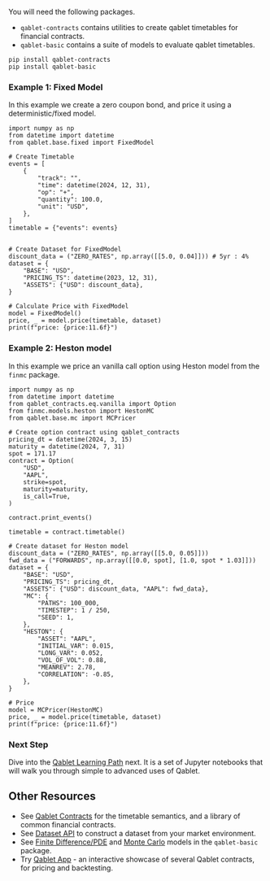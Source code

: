 You will need the following packages.

- `qablet-contracts` contains utilities to create qablet timetables for financial contracts.
- `qablet-basic` contains a suite of models to evaluate qablet timetables.

```
pip install qablet-contracts
pip install qablet-basic
```

### Example 1: Fixed Model

In this example we create a zero coupon bond, and price it using a deterministic/fixed model.

```
import numpy as np
from datetime import datetime
from qablet.base.fixed import FixedModel

# Create Timetable
events = [
    {
        "track": "",
        "time": datetime(2024, 12, 31),
        "op": "+",
        "quantity": 100.0,
        "unit": "USD",
    },
]
timetable = {"events": events}


# Create Dataset for FixedModel
discount_data = ("ZERO_RATES", np.array([[5.0, 0.04]])) # 5yr : 4%
dataset = {
    "BASE": "USD",
    "PRICING_TS": datetime(2023, 12, 31),
    "ASSETS": {"USD": discount_data},
}

# Calculate Price with FixedModel
model = FixedModel()
price, _ = model.price(timetable, dataset)
print(f"price: {price:11.6f}")
```

### Example 2: Heston model

In this example we price an vanilla call option using Heston model from the `finmc` package.

```
import numpy as np
from datetime import datetime
from qablet_contracts.eq.vanilla import Option
from finmc.models.heston import HestonMC
from qablet.base.mc import MCPricer

# Create option contract using qablet_contracts
pricing_dt = datetime(2024, 3, 15)
maturity = datetime(2024, 7, 31)
spot = 171.17
contract = Option(
    "USD",
    "AAPL",
    strike=spot,
    maturity=maturity,
    is_call=True,
)

contract.print_events()

timetable = contract.timetable()

# Create dataset for Heston model
discount_data = ("ZERO_RATES", np.array([[5.0, 0.05]]))
fwd_data = ("FORWARDS", np.array([[0.0, spot], [1.0, spot * 1.03]]))
dataset = {
    "BASE": "USD",
    "PRICING_TS": pricing_dt,
    "ASSETS": {"USD": discount_data, "AAPL": fwd_data},
    "MC": {
        "PATHS": 100_000,
        "TIMESTEP": 1 / 250,
        "SEED": 1,
    },
    "HESTON": {
        "ASSET": "AAPL",
        "INITIAL_VAR": 0.015,
        "LONG_VAR": 0.052,
        "VOL_OF_VOL": 0.88,
        "MEANREV": 2.78,
        "CORRELATION": -0.85,
    },
}

# Price
model = MCPricer(HestonMC)
price, _ = model.price(timetable, dataset)
print(f"price: {price:11.6f}")
```
### Next Step

Dive into the
[Qablet Learning Path](https://github.com/qablet-academy/intro/blob/main/notebooks/1_1_fixed_bond.ipynb) next.
It is a set of Jupyter notebooks that will walk you through simple to advanced uses of Qablet.

## Other Resources
- See [Qablet Contracts](https://qablet.github.io/qablet-contracts/) for the timetable semantics, and a library of common financial contracts.
- See [Dataset API](dataset.md) to construct a dataset from your market environment.
- See [Finite Difference/PDE](models/fd.md) and [Monte Carlo](models/mc.md) models in the `qablet-basic` package.
- Try [Qablet App](https://apps-dash.onrender.com/) - an interactive showcase of several Qablet contracts, for pricing and backtesting.
